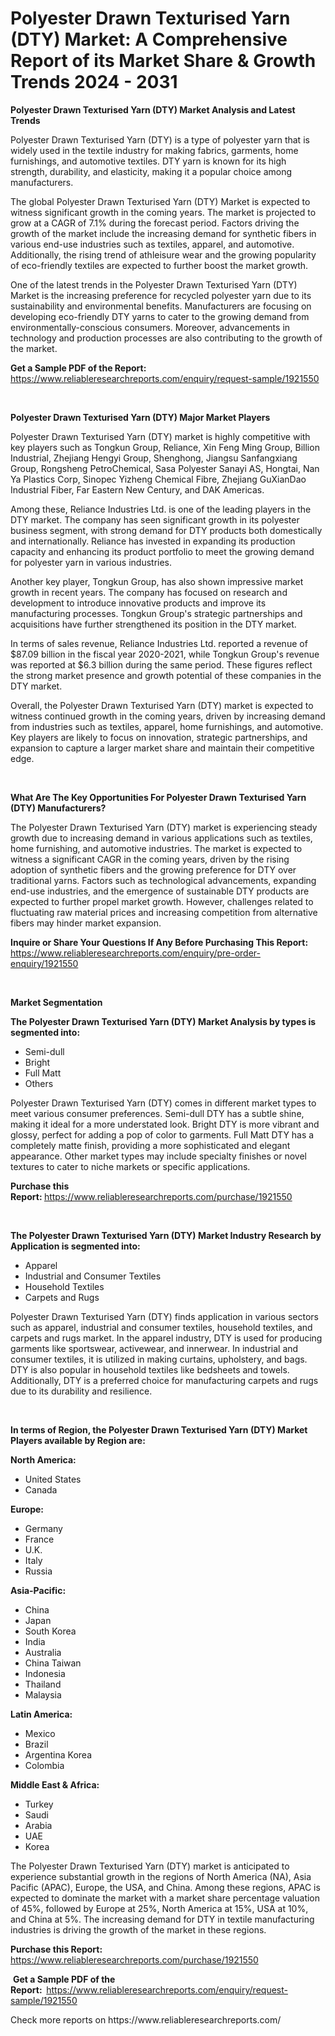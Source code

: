 <p><h1>Polyester Drawn Texturised Yarn (DTY) Market: A Comprehensive Report of its Market Share & Growth Trends 2024 - 2031</h1></p><p><strong>Polyester Drawn Texturised Yarn (DTY) Market Analysis and Latest Trends</strong></p>
<p><p>Polyester Drawn Texturised Yarn (DTY) is a type of polyester yarn that is widely used in the textile industry for making fabrics, garments, home furnishings, and automotive textiles. DTY yarn is known for its high strength, durability, and elasticity, making it a popular choice among manufacturers.</p><p>The global Polyester Drawn Texturised Yarn (DTY) Market is expected to witness significant growth in the coming years. The market is projected to grow at a CAGR of 7.1% during the forecast period. Factors driving the growth of the market include the increasing demand for synthetic fibers in various end-use industries such as textiles, apparel, and automotive. Additionally, the rising trend of athleisure wear and the growing popularity of eco-friendly textiles are expected to further boost the market growth.</p><p>One of the latest trends in the Polyester Drawn Texturised Yarn (DTY) Market is the increasing preference for recycled polyester yarn due to its sustainability and environmental benefits. Manufacturers are focusing on developing eco-friendly DTY yarns to cater to the growing demand from environmentally-conscious consumers. Moreover, advancements in technology and production processes are also contributing to the growth of the market.</p></p>
<p><strong>Get a Sample PDF of the Report:&nbsp;</strong> <a href="https://www.reliableresearchreports.com/enquiry/request-sample/1921550">https://www.reliableresearchreports.com/enquiry/request-sample/1921550</a></p>
<p>&nbsp;</p>
<p><strong>Polyester Drawn Texturised Yarn (DTY) Major Market Players</strong></p>
<p><p>Polyester Drawn Texturised Yarn (DTY) market is highly competitive with key players such as Tongkun Group, Reliance, Xin Feng Ming Group, Billion Industrial, Zhejiang Hengyi Group, Shenghong, Jiangsu Sanfangxiang Group, Rongsheng PetroChemical, Sasa Polyester Sanayi AS, Hongtai, Nan Ya Plastics Corp, Sinopec Yizheng Chemical Fibre, Zhejiang GuXianDao Industrial Fiber, Far Eastern New Century, and DAK Americas.</p><p>Among these, Reliance Industries Ltd. is one of the leading players in the DTY market. The company has seen significant growth in its polyester business segment, with strong demand for DTY products both domestically and internationally. Reliance has invested in expanding its production capacity and enhancing its product portfolio to meet the growing demand for polyester yarn in various industries.</p><p>Another key player, Tongkun Group, has also shown impressive market growth in recent years. The company has focused on research and development to introduce innovative products and improve its manufacturing processes. Tongkun Group's strategic partnerships and acquisitions have further strengthened its position in the DTY market.</p><p>In terms of sales revenue, Reliance Industries Ltd. reported a revenue of $87.09 billion in the fiscal year 2020-2021, while Tongkun Group's revenue was reported at $6.3 billion during the same period. These figures reflect the strong market presence and growth potential of these companies in the DTY market.</p><p>Overall, the Polyester Drawn Texturised Yarn (DTY) market is expected to witness continued growth in the coming years, driven by increasing demand from industries such as textiles, apparel, home furnishings, and automotive. Key players are likely to focus on innovation, strategic partnerships, and expansion to capture a larger market share and maintain their competitive edge.</p></p>
<p>&nbsp;</p>
<p><strong>What Are The Key Opportunities For Polyester Drawn Texturised Yarn (DTY) Manufacturers?</strong></p>
<p><p>The Polyester Drawn Texturised Yarn (DTY) market is experiencing steady growth due to increasing demand in various applications such as textiles, home furnishing, and automotive industries. The market is expected to witness a significant CAGR in the coming years, driven by the rising adoption of synthetic fibers and the growing preference for DTY over traditional yarns. Factors such as technological advancements, expanding end-use industries, and the emergence of sustainable DTY products are expected to further propel market growth. However, challenges related to fluctuating raw material prices and increasing competition from alternative fibers may hinder market expansion.</p></p>
<p><strong>Inquire or Share Your Questions If Any Before Purchasing This Report:</strong> <a href="https://www.reliableresearchreports.com/enquiry/pre-order-enquiry/1921550">https://www.reliableresearchreports.com/enquiry/pre-order-enquiry/1921550</a></p>
<p>&nbsp;</p>
<p><strong>Market Segmentation</strong></p>
<p><strong>The Polyester Drawn Texturised Yarn (DTY) Market Analysis by types is segmented into:</strong></p>
<p><ul><li>Semi-dull</li><li>Bright</li><li>Full Matt</li><li>Others</li></ul></p>
<p><p>Polyester Drawn Texturised Yarn (DTY) comes in different market types to meet various consumer preferences. Semi-dull DTY has a subtle shine, making it ideal for a more understated look. Bright DTY is more vibrant and glossy, perfect for adding a pop of color to garments. Full Matt DTY has a completely matte finish, providing a more sophisticated and elegant appearance. Other market types may include specialty finishes or novel textures to cater to niche markets or specific applications.</p></p>
<p><strong>Purchase this Report:&nbsp;</strong><a href="https://www.reliableresearchreports.com/purchase/1921550">https://www.reliableresearchreports.com/purchase/1921550</a></p>
<p>&nbsp;</p>
<p><strong>The Polyester Drawn Texturised Yarn (DTY) Market Industry Research by Application is segmented into:</strong></p>
<p><ul><li>Apparel</li><li>Industrial and Consumer Textiles</li><li>Household Textiles</li><li>Carpets and Rugs</li></ul></p>
<p><p>Polyester Drawn Texturised Yarn (DTY) finds application in various sectors such as apparel, industrial and consumer textiles, household textiles, and carpets and rugs market. In the apparel industry, DTY is used for producing garments like sportswear, activewear, and innerwear. In industrial and consumer textiles, it is utilized in making curtains, upholstery, and bags. DTY is also popular in household textiles like bedsheets and towels. Additionally, DTY is a preferred choice for manufacturing carpets and rugs due to its durability and resilience.</p></p>
<p>&nbsp;</p>
<p><strong>In terms of Region, the Polyester Drawn Texturised Yarn (DTY) Market Players available by Region are:</strong></p>
<p>
    <p> <strong> North America: </strong>
        <ul>
            <li>United States</li>
            <li>Canada</li>
        </ul>
        </p> 
    <p> <strong> Europe: </strong>
        <ul>
            <li>Germany</li>
            <li>France</li>
            <li>U.K.</li>
            <li>Italy</li>
            <li>Russia</li>
        </ul>
        </p> 
    <p> <strong> Asia-Pacific: </strong>
        <ul>
            <li>China</li>
            <li>Japan</li>
            <li>South Korea</li>
            <li>India</li>
            <li>Australia</li>
            <li>China Taiwan</li>
            <li>Indonesia</li>
            <li>Thailand</li>
            <li>Malaysia</li>
        </ul>
        </p> 
    <p> <strong> Latin America: </strong>
        <ul>
            <li>Mexico</li>
            <li>Brazil</li>
            <li>Argentina Korea</li>
            <li>Colombia</li>
        </ul>
        </p> 
    <p> <strong> Middle East & Africa: </strong>
        <ul>
            <li>Turkey</li>
            <li>Saudi</li>
            <li>Arabia</li>
            <li>UAE</li>
            <li>Korea</li>
        </ul>
    </p>
    </p>
<p><p>The Polyester Drawn Texturised Yarn (DTY) market is anticipated to experience substantial growth in the regions of North America (NA), Asia Pacific (APAC), Europe, the USA, and China. Among these regions, APAC is expected to dominate the market with a market share percentage valuation of 45%, followed by Europe at 25%, North America at 15%, USA at 10%, and China at 5%. The increasing demand for DTY in textile manufacturing industries is driving the growth of the market in these regions.</p></p>
<p><strong>Purchase this Report: </strong><a href="https://www.reliableresearchreports.com/purchase/1921550">https://www.reliableresearchreports.com/purchase/1921550</a></p>
<p>&nbsp;<strong>Get a Sample PDF of the Report:&nbsp;&nbsp;</strong><a href="https://www.reliableresearchreports.com/enquiry/request-sample/1921550">https://www.reliableresearchreports.com/enquiry/request-sample/1921550</a></p>
<p><strong></strong></p>
<p>Check more reports on https://www.reliableresearchreports.com/</p>
